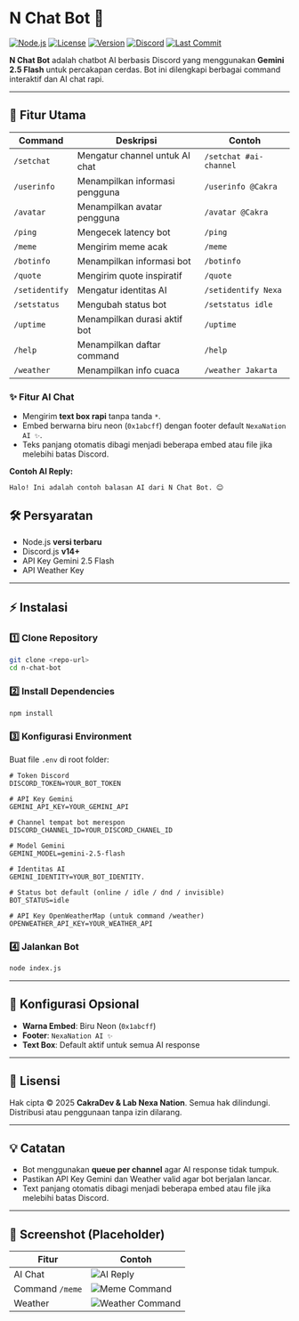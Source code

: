 # N Chat Bot 🤖

[![Node.js](https://img.shields.io/badge/Node.js-latest-green.svg)](https://nodejs.org/) 
[![License](https://img.shields.io/badge/License-Reserved-red.svg)](#) 
[![Version](https://img.shields.io/badge/Version-1.0.0-blue.svg)](#)
[![Discord](https://img.shields.io/badge/Join-Discord-7289DA?logo=discord&logoColor=white)](https://discord.gg/your-server-invite)
[![Last Commit](https://img.shields.io/github/last-commit/username/n-chat-bot)](https://github.com/username/n-chat-bot)

**N Chat Bot** adalah chatbot AI berbasis Discord yang menggunakan **Gemini 2.5 Flash** untuk percakapan cerdas. Bot ini dilengkapi berbagai command interaktif dan AI chat rapi.

---

## 🚀 Fitur Utama

| Command | Deskripsi | Contoh |
|---------|-----------|--------|
| `/setchat` | Mengatur channel untuk AI chat | `/setchat #ai-channel` |
| `/userinfo` | Menampilkan informasi pengguna | `/userinfo @Cakra` |
| `/avatar` | Menampilkan avatar pengguna | `/avatar @Cakra` |
| `/ping` | Mengecek latency bot | `/ping` |
| `/meme` | Mengirim meme acak | `/meme` |
| `/botinfo` | Menampilkan informasi bot | `/botinfo` |
| `/quote` | Mengirim quote inspiratif | `/quote` |
| `/setidentify` | Mengatur identitas AI | `/setidentify Nexa` |
| `/setstatus` | Mengubah status bot | `/setstatus idle` |
| `/uptime` | Menampilkan durasi aktif bot | `/uptime` |
| `/help` | Menampilkan daftar command | `/help` |
| `/weather` | Menampilkan info cuaca | `/weather Jakarta` |

### ✨ Fitur AI Chat
- Mengirim **text box rapi** tanpa tanda `*`.  
- Embed berwarna biru neon (`0x1abcff`) dengan footer default `NexaNation AI ✨`.  
- Teks panjang otomatis dibagi menjadi beberapa embed atau file jika melebihi batas Discord.

**Contoh AI Reply:**

```text
Halo! Ini adalah contoh balasan AI dari N Chat Bot. 😊

```

## 🛠️ Persyaratan

* Node.js **versi terbaru**
* Discord.js **v14+**
* API Key Gemini 2.5 Flash
* API Weather Key

---

## ⚡ Instalasi

### 1️⃣ Clone Repository

```bash
git clone <repo-url>
cd n-chat-bot
```

### 2️⃣ Install Dependencies

```bash
npm install
```

### 3️⃣ Konfigurasi Environment

Buat file `.env` di root folder:

```env
# Token Discord
DISCORD_TOKEN=YOUR_BOT_TOKEN

# API Key Gemini
GEMINI_API_KEY=YOUR_GEMINI_API

# Channel tempat bot merespon
DISCORD_CHANNEL_ID=YOUR_DISCORD_CHANEL_ID

# Model Gemini
GEMINI_MODEL=gemini-2.5-flash

# Identitas AI
GEMINI_IDENTITY=YOUR_BOT_IDENTITY.

# Status bot default (online / idle / dnd / invisible)
BOT_STATUS=idle

# API Key OpenWeatherMap (untuk command /weather)
OPENWEATHER_API_KEY=YOUR_WEATHER_API
```

### 4️⃣ Jalankan Bot

```bash
node index.js
```

---

## 🎨 Konfigurasi Opsional

* **Warna Embed**: Biru Neon (`0x1abcff`)
* **Footer**: `NexaNation AI ✨`
* **Text Box**: Default aktif untuk semua AI response

---

## 📄 Lisensi

Hak cipta © 2025 **CakraDev & Lab Nexa Nation**. Semua hak dilindungi.
Distribusi atau penggunaan tanpa izin dilarang.

---

## 💡 Catatan

* Bot menggunakan **queue per channel** agar AI response tidak tumpuk.
* Pastikan API Key Gemini dan Weather valid agar bot berjalan lancar.
* Text panjang otomatis dibagi menjadi beberapa embed atau file jika melebihi batas Discord.

---

## 📸 Screenshot (Placeholder)

| Fitur           | Contoh                                         |
| --------------- | ---------------------------------------------- |
| AI Chat         | ![AI Reply](https://i.imgur.com/YjGfQ5K.png)  |
| Command `/meme` | ![Meme Command](https://i.imgur.com/w3xaJ3r.png) |
| Weather         | ![Weather Command](https://i.imgur.com/Msy0bUi.png) |
